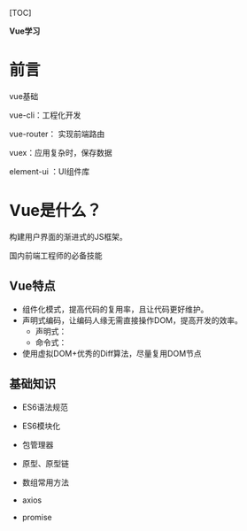 [TOC]

**Vue学习**

# 前言

vue基础

vue-cli：工程化开发

vue-router： 实现前端路由

vuex：应用复杂时，保存数据

element-ui ：UI组件库

# Vue是什么？

构建用户界面的渐进式的JS框架。

国内前端工程师的必备技能

## Vue特点

- 组件化模式，提高代码的复用率，且让代码更好维护。
- 声明式编码，让编码人缘无需直接操作DOM，提高开发的效率。
  - 声明式：
  - 命令式：
- 使用虚拟DOM+优秀的Diff算法，尽量复用DOM节点

## 基础知识

- ES6语法规范

- ES6模块化

- 包管理器

- 原型、原型链

- 数组常用方法

- axios

- promise



